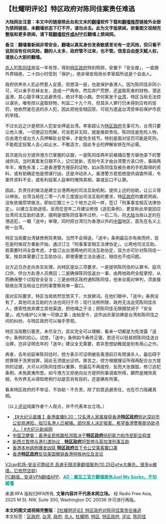  <h2>【杜耀明评论】特区政府对陈同佳案责任难逃</h2> <p class="notice"><b>大陆网友注意：本文中的链接除此处和文末的<a href="https://github.com/bannedbook/fanqiang" >翻墙</a>软件下载和<a href="https://github.com/killgcd/justmysocks/blob/master/README.md">翻墙推荐</a>链接外全部为禁网链接，未翻墙状态下打不开，请勿点击。此为文字版禁闻，欲看图文视频完整版和更多禁闻，请下载<a href="https://github.com/bannedbook/fanqiang">翻墙软件或APP</a>后翻墙上禁闻网。</p><p>备注：翻墙看新闻非常安全，翻墙以真实身份发表敏感言论有一定风险，但只看不说则没有任何风险，翻的人太多，政府管不过来，也不管。信息自由是天赋人权，请放心大胆的翻墙。</b></p>  <div class="entry"> <p><a href="https://www.bannedbook.org/bnews/tag/%E6%9D%80%E4%BA%BA/" class="st_tag internal_tag" rel="tag" title="标签 杀人 下的日志">杀人</a>犯<a href="https://www.bannedbook.org/bnews/tag/%e9%99%88%e5%90%8c%e4%bd%b3/" class="st_tag internal_tag" rel="tag" title="标签 陈同佳 下的日志">陈同佳</a>放监一年有馀，得到<a href="https://www.bannedbook.org/bnews/tag/%E7%89%B9%E5%8C%BA/" class="st_tag internal_tag" rel="tag" title="标签 特区 下的日志">特区</a><a href="https://www.bannedbook.org/bnews/tag/%e6%94%bf%e5%ba%9c/" class="st_tag internal_tag" rel="tag" title="标签 政府 下的日志">政府</a>特别照顾，安置于「安全屋」，一直跟外界隔绝，二十四小时受到「保护」，绝非保安局局长李家超所说是个自由人。</p> <p>政府供养杀人犯必然惹人反感，但想深一层，也是保护香港人。因为陈同佳非同小可，可以亲手杀掉女友，造成一尸两命，然后弃尸荒野，还盗取死者的财物，潜逃返港，其心狠手辣又逃避责任，绝对不能小觑。奈何案发于<a href="https://www.bannedbook.org/bnews/tag/%e5%8f%b0%e6%b9%be/" class="st_tag internal_tag" rel="tag" title="标签 台湾 下的日志">台湾</a>，特区当局无法控以谋杀，唯有控以盗取财物，判监二十九个月，但其杀人罪行仍未得到应有的惩罚，他依然是在逃的杀人犯，因此把他变相囚禁，可视为遣返台湾受审前保护市民的举措。</p> <p>不过长远之计是把杀人犯安全押返台湾。李家超认为<a href="https://www.bannedbook.org/bnews/tag/%E7%89%B9%E5%8C%BA%E6%94%BF%E5%BA%9C/" class="st_tag internal_tag" rel="tag" title="标签 特区政府 下的日志">特区政府</a>无事可为，台湾只要让他入境，一切便迎刃而解，可说若非无知，就是推卸责任。陈同佳是危险人物，应由港方或台方人员押解赴台受审，才能免生枝节。特别是面对惩罚可能是死刑，不能假定投案人会心如止水，不敢造次，因此专业的押解安排在所必需。</p>  <p>其次是向台方提供港方已掌握的证据，一是陈同佳两年前被捕后警方替他录下的警诫供词，当时离案发日期不久，记忆犹新，否则今天才由台湾警方录口供，事隔两年半，难免失准；二是香港警方搜获的证物，如从陈同佳及被杀者的手机取得的资料，或有助确定他是预谋行凶，还是冲动杀人。香港警方若拒绝提供调查所得，令案件资料不全，或有利投案人庭审时掩饰真相，甚或反口不认罪。</p> <p>因此，负责任的做法是建立台港两地的司法互助机制，提供上述的协助，让公义得以伸张。台湾当局在二零一八年三度提出司法互助的要求，特<a href="https://www.bannedbook.org/bnews/tag/%E5%8C%BA%E6%94%BF%E5%BA%9C/" class="st_tag internal_tag" rel="tag" title="标签 区政府 下的日志">区政府</a>均置若罔闻，没有依循惯常做法，即如它跟三十二个地方之间一样，签订「刑事事宜相互法律协定」，以建立互助途径，反而在翌年二月建议修改《逃犯条例》，更宣称此举是回应台湾司法互助的请求，摆明是借陈同佳事件过桥，一石二鸟，将<span class='wp_keywordlink_affiliate'><a href="https://www.bannedbook.org/" title="大陆" target="_blank">大陆</a></span>当局认定的在港逃犯，一概「送中」审理，同时把台湾归为香港以外的<span class='wp_keywordlink_affiliate'><a href="https://www.bannedbook.org/" title="中国" target="_blank">中国</a></span>地区，首先在名义上统一台湾。</p> <p>特区当局要台湾替修例背黑锅，当然不会得逞，「送中」条例最后亦有疾而终，现在是时候双方重新开始，通过订立「刑事事宜相互法律协定」，让两地司法互助。若需要时间全盘考虑，才能订出台港两地的司法互助协定，双方亦可针对陈同佳一案，按具体需要订立互助协议，即使需要立法会通过，相信也不成问题。</p>  <p>台方近日亦走向务实处理，向特区提出三项要求，一是提供陈同佳的认罪书、庭讯口供，供台方赴港人员携回；二是确保陈同佳返台一事，由两地政府全程掌控，从而确保整个过程安全妥当；三是由特区政府通知陈同佳，他来台面对审判，须直接联络台湾当局设立的刑事警察局单一窗口。</p> <p>面对实际要求，特区当局依然忽悠天下，大放厥词。在他们眼中，「送中」条例没有了，其他司法互助的方法也同归于尽；现行法例所限，政府无法追究陈同佳杀人，便索性放弃建立其他渠道，把他绳之于法；把陈同佳无限期禁闭于「安全屋」，成为维护公义唯一可做之事；由始至今，这件凶杀案彷佛是台湾和陈同佳之间的纠纷，与特区政府可以袖手旁观。</p> <p>特区当局敷衍塞责，未尽全力，其实完全可以理解，看来一切都是为免泄露「送中」条例的初心。试想，「送中」条例如今寿终正寝，若还可以轻易把陈同佳送台治罪，岂非证明去年的「送中」建议全无需要，若非思想幼稚就是别有用心之作。</p>  <p>再者，去年初庭审陈同佳时，控方表示可证明被告离港前已有预谋杀人，最后碍于控罪限于洗黑钱罪，因此无须提出证供。换言之，控方根据搜证所得再配合台方提供的证据，大可以对陈同佳控以重罪，但最后不再提控，反而大张旗鼓，修订逃犯条例，未免匪夷所思。如今港方又拒绝向台方提供刑事调查所得，顕然是掩饰真相，令外界无从得知修例行动是否另有目的，还是确有所需。</p> <p>看来特区政府的不举证、不协助丶不负责，除了刻意逃避责任，也在尽力隐藏真相。</p> <p>（以上<span class='wp_keywordlink_affiliate'><a href="https://www.bannedbook.org/bnews/comments/" title="新闻评论" target="_blank">评论</a></span>纯属作者个人观点，并不代表本台立场。）</p>  <ul class='op-related-articles' title='相关阅读'> <li><a href='https://www.bannedbook.org/bnews/bannedvideo/20200920/1399969.html' target='_blank'>【#大纪元直播 】香港直播9.20：12名港人家属接获香港<b>特区政府</b>转达深圳市公安局通知，指12名港人已被捕。部份家人决定报案，希望香港警察能协助寻人。| #大纪元新闻网</a></li> <li><a href='https://www.bannedbook.org/bnews/baitai/20200805/1375228.html' target='_blank'>中国卫健委：香港全民核酸检测取决于<b>特区政府</b>组织能力和市民配合程度</a></li> <li><a href='https://www.bannedbook.org/bnews/headline/20200728/1367886.html' target='_blank'>新西兰暂停与港引渡协议　<b>特区政府</b>将暂停与英加澳刑事互助</a></li> <li><a href='https://www.bannedbook.org/bnews/baitai/20200714/1360568.html' target='_blank'>香港本地病例爆发凶猛 <b>特区政府</b>首下令公交乘客戴口罩</a></li> <li><a href='https://www.bannedbook.org/bnews/headline/20200531/1337137.html' target='_blank'>香港<b>特区政府</b>反驳美国撤销香港特殊地位及言论</a></li> </ul> <p class="texttj"> <a href="https://www.bannedbook.org/forum23/topic22702.html" target="_blank">V2ray机场-安全可靠经济 高速无限流量翻墙服务(10.25日gfw大屠杀，很多ip被墙，它依然坚挺)</a><br/> <a href="https://github.com/bannedbook/fanqiang/wiki/%E7%A6%81%E9%97%BB%E7%BD%91%E5%AE%89%E5%8D%93%E7%BF%BB%E5%A2%99%E6%96%B0%E9%97%BBAPP" target="_blank">PC翻墙、安卓VPN翻墙APP</a>、<span onclick="window.open('https://github.com/killgcd/justmysocks/blob/master/README.md')" style="font-weight:bold;color:#00A191;cursor:pointer;text-decoration:underline;outline:none">AD：搬瓦工官方翻墙服务Just My Socks，不怕被墙</span></p><p>来源:RFA  版权归RFA所有, <strong>文章内容并不代表本网立场。</strong>  经 Radio Free Asia, 2025 M St. NW, Suite 300, Washington DC 20036 许可进行再版。</p><a name='sharetosocial'></a>       <div><b>本文的图文或视频完整版</b>：<a href='https://www.bannedbook.org/bnews/comments/20201029/1422345.html'>【杜耀明评论】特区政府对陈同佳案责任难逃</a></div>  </div><!--END ENTRY--> <div class="postfooter"> <div>本文标签：<a href="https://www.bannedbook.org/bnews/tag/%E5%8C%BA%E6%94%BF%E5%BA%9C/" rel="tag">区政府</a>, <a href="https://www.bannedbook.org/bnews/tag/%e5%8f%b0%e6%b9%be/" rel="tag">台湾</a>, <a href="https://www.bannedbook.org/bnews/tag/%e6%94%bf%e5%ba%9c/" rel="tag">政府</a>, <a href="https://www.bannedbook.org/bnews/tag/%E6%9D%80%E4%BA%BA/" rel="tag">杀人</a>, <a href="https://www.bannedbook.org/bnews/tag/%E6%9D%9C%E8%80%80%E6%98%8E/" rel="tag">杜耀明</a>, <a href="https://www.bannedbook.org/bnews/tag/%E7%89%B9%E5%8C%BA/" rel="tag">特区</a>, <a href="https://www.bannedbook.org/bnews/tag/%E7%89%B9%E5%8C%BA%E6%94%BF%E5%BA%9C/" rel="tag">特区政府</a>, <a href="https://www.bannedbook.org/bnews/tag/%E8%AF%84%E8%AE%BA/" rel="tag">评论</a>, <a href="https://www.bannedbook.org/bnews/tag/%e9%99%88%e5%90%8c%e4%bd%b3/" rel="tag">陈同佳</a></div>  </div><!--END POSTFOOTER--> 